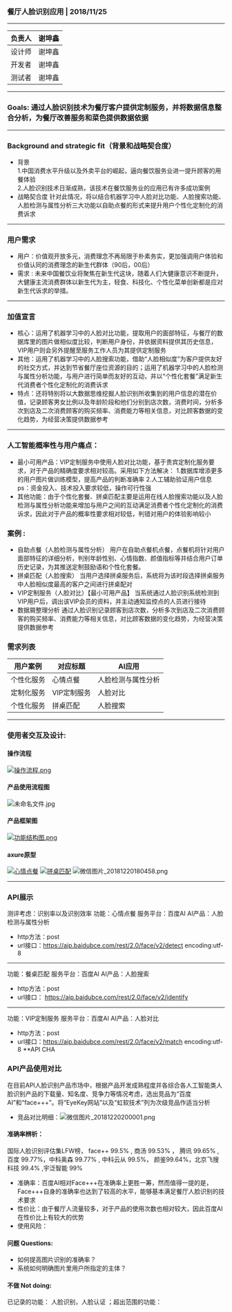 ### 餐厅人脸识别应用 | 2018/11/25
 ***
 负责人 | 谢坤鑫
---|---
 设计师 | 谢坤鑫
 开发者 | 谢坤鑫
 测试者 | 谢坤鑫
 ***
 ### Goals: 通过人脸识别技术为餐厅客户提供定制服务，并将数据信息整合分析，为餐厅改善服务和菜色提供数据依据
***
### Background and strategic fit（背景和战略契合度）
* 背景  
1.中国消费水平升级以及外卖平台的崛起，逼向餐饮服务业进一提升顾客的用餐体验  
2.人脸识别技术日渐成熟，该技术在餐饮服务业的应用已有许多成功案例
* 战略契合度
针对此情况，将以结合机器学习中人脸对比功能、人脸搜索功能、人脸检测与属性分析三大功能以自助点餐的形式来提升用户个性化定制化的消费诉求

***
### 用户需求
* 用户：价值观开放多元，消费理念不再局限于朴素务实，更加强调用户体验和价值认同的消费理念的新生代群体（90后，00后）
* 需求 : 未来中国餐饮业将聚焦在新生代这块，随着人们大健康意识不断提升，大健康主流消费群体以新生代为主，轻食、科技化、个性化菜单创新都是应对新生代诉求的举措。
***
### 加值宣言
* 核心：运用了机器学习中的人脸对比功能，提取用户的面部特征，与餐厅的数据库里的图片做相似度比较，判断用户身份，并依据资料提供其历史信息，VIP用户则会另外提醒至服务工作人员为其提供定制服务
* 其他：运用了机器学习中的人脸搜索功能，借助“人脸相似度”为客户提供友好的社交方式，并达到节省餐厅座位资源的目的；运用了机器学习中的人脸检测与属性分析功能，与用户进行简单而友好的互动，并以“个性化套餐”满足新生代消费者个性化定制化的消费诉求
* 特点：还将特别将以大数据思维挖掘人脸识别所收集到的用户信息的潜在价值，记录顾客男女比例以及年龄阶段和他们分别到店次数，消费时间，分析多次到店及二次消费顾客的购买频率、消费能力等相关信息，对比顾客数据的变化趋势，为经营决策提供数据参考
***
### 人工智能概率性与用户痛点：
* 最小可用产品：VIP定制服务中使用人脸对比功能，基于贵宾定制化服务要求，对于产品的精确度要求相对较高。采用如下方法解决：
1.数据库增添更多的用户图片做训练模型，提高产品的判断准确率
2.人工辅助验证用户信息
ps：资金投入、技术投入要求较低，操作可行性强
* 其他功能：由于个性化套餐、拼桌匹配主要是运用在线人脸搜索功能以及人脸检测与属性分析功能来增加与用户之间的互动满足消费者个性化定制化的消费诉求，因此对于产品的概率性要求相对较低，判错对用户的体验影响较小

### 案例 : 
* 自助点餐（人脸检测与属性分析）
用户在自助点餐机点餐，点餐机将针对用户面部特征的详细分析，判别年龄性别、心情指数、颜值指标等并结合用户订单历史记录，为其推送定制鼓励语和个性化套餐。
* 拼桌匹配（人脸搜索）
当用户选择拼桌服务后，系统将为该时段选择拼桌服务中人脸相似度最高的客户之间进行拼桌配对
* VIP定制服务（人脸对比）【最小可用产品】
当系统通过人脸识别系统检测到VIP用户后，调出该VIP会员的资料，并主动通知监控点的人员进行接待
* 数据屑整理分析
通过人脸识别记录顾客到店次数，分析多次到店及二次消费顾客的购买频率、消费能力等相关信息，对比顾客数据的变化趋势，为经营决策提供数据参考

### 需求列表
 用户案例 | 对应标题 | AI应用
---|--- |--- |
个性化服务 | 心情点餐 | 人脸检测与属性分析 | 
定制化服务 | VIP定制服务 | 人脸对比 | 
个性化服务 | 拼桌匹配 | 人脸搜索 | 
***
### 使用者交互及设计: 
#### 操作流程
[![操作流程.png](https://i.loli.net/2018/12/09/5c0c811c0bf53.png)](https://i.loli.net/2018/12/09/5c0c811c0bf53.png)
#### 产品使用流程图
![未命名文件.jpg](https://i.loli.net/2018/12/20/5c1b7353885e6.jpg)
#### 产品框架图
[![功能结构图.png](https://i.loli.net/2018/12/09/5c0c8b326c7c7.png)](https://i.loli.net/2018/12/09/5c0c8b326c7c7.png)
#### axure原型
[![心情点餐](https://i.loli.net/2018/12/09/5c0c63f22795d.png)](https://i.loli.net/2018/12/09/5c0c63f22795d.png)
[![拼桌匹配](https://i.loli.net/2018/12/09/5c0c63f23d3a2.png)](https://i.loli.net/2018/12/09/5c0c63f23d3a2.png)
![微信图片_20181220180458.png](https://i.loli.net/2018/12/20/5c1b6accce777.png)
***
### API展示
测评考虑：识别率以及识别效率
功能：心情点餐
服务平台：百度AI
AI产品：人脸检测与属性分析
* http方法：post
* url接口：https://aip.baidubce.com/rest/2.0/face/v2/detect
encoding:utf-8
 --- 
功能：餐桌匹配
服务平台：百度AI
AI产品：人脸搜索
* http方法：post
* url接口： https://aip.baidubce.com/rest/2.0/face/v2/identify
 --- 
功能：VIP定制服务
服务平台：百度AI
AI产品：人脸对比
* http方法：post
* url接口：https://aip.baidubce.com/rest/2.0/face/v2/match
encoding:utf-8
**API CHA
### API产品使用对比
在目前API人脸识别产品市场中，根据产品开发成熟程度并各综合各人工智能类人脸识别产品的下载量、知名度、竞争力等情况考虑，选出竞品为“百度AI”和“face+++”。将“EyeKey网站”以及“虹软技术”列为次级竞品作适当分析   
* 竞品对比明细：![微信图片_20181220200001.png](https://i.loli.net/2018/12/20/5c1b8468f2c66.png)  
#### 准确率辨析：
国际人脸识别评估集LFW榜， face++ 99.5% , 商汤 99.53% ， 腾讯 99.65% , 百度 99.77%，中科奥森 99.77% , 中科云从 99.5%， 颜鉴99.64%，北京飞搜科技 99.4% ,宇泛智能 99%
* 准确率：百度AI相对Face+++在准确率上更胜一筹，然而值得一提的是，Face+++自身的准确率也达到了较高的水平，能够基本满足餐厅人脸识别的技术要求
* 性价比：由于餐厅人流量较多，对于产品的使用次数也相对较大，因此百度AI在性价比上有较大的优势
* 使用风险：

#### 问题 Questions: 
* 如何提高图片识别的准确率？
* 系统如何明确图片里用户所指定的主体？
#### 不做 Not doing:
已记录的功能： 人脸识别，人脸认证 ；超出范围的功能：
